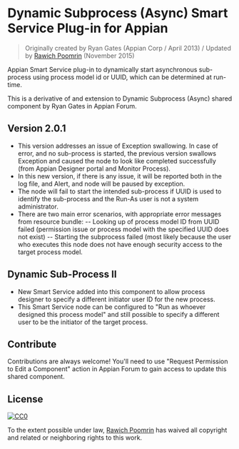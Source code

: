 # Dynamic Subprocess (Async) Smart Service Plug-in for Appian
> Originally created by Ryan Gates (Appian Corp / April 2013) / Updated by [Rawich Poomrin](https://github.com/rawich) (November 2015)

Appian Smart Service plug-in to dynamically start asynchronous sub-process using process model id or UUID, which can be determined at run-time.

This is a derivative of and extension to Dynamic Subprocess (Async) shared component by Ryan Gates in Appian Forum.

## Version 2.0.1
 - This version addresses an issue of Exception swallowing. In case of error, and no sub-process is started, the previous version swallows Exception and caused the node to look like completed successfully (from Appian Designer portal and Monitor Process).
 - In this new version, if there is any issue, it will be reported both in the log file, and Alert, and node will be paused by exception. 
 - The node will fail to start the intended sub-process if UUID is used to identify the sub-process and the Run-As user is not a system administrator.
 - There are two main error scenarios, with appropriate error messages from resource bundle:
 -- Looking up of process model ID from UUID failed (permission issue or process model with the specified UUID does not exist)
 -- Starting the subprocess failed (most likely because the user who executes this node does not have enough security access to the target process model.
 
## Dynamic Sub-Process II
 - New Smart Service added into this component to allow process designer to specify a different initiator user ID for the new process.
 - This Smart Service node can be configured to "Run as whoever designed this process model" and still possible to specify a different user to be the initiator of the target process.

## Contribute

Contributions are always welcome!
You'll need to use "Request Permission to Edit a Component" action in Appian Forum to gain access to update this shared component.


## License

[![CC0](http://i.creativecommons.org/p/zero/1.0/88x31.png)](http://creativecommons.org/publicdomain/zero/1.0/)

To the extent possible under law, [Rawich Poomrin](https://www.linkedin.com/in/rawich) has waived all copyright and related or neighboring rights to this work.